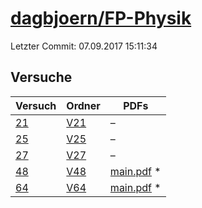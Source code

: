 # [dagbjoern/FP-Physik](https://github.com/dagbjoern/FP-Physik)

Letzter Commit: 07.09.2017 15:11:34

## Versuche

|       Versuch        |                           Ordner                            |                                                                          PDFs                                                                           |
|----------------------|-------------------------------------------------------------|---------------------------------------------------------------------------------------------------------------------------------------------------------|
|[21](../../versuch/21)|[V21](https://github.com/dagbjoern/FP-Physik/tree/master/V21)|–                                                                                                                                                        |
|[25](../../versuch/25)|[V25](https://github.com/dagbjoern/FP-Physik/tree/master/V25)|–                                                                                                                                                        |
|[27](../../versuch/27)|[V27](https://github.com/dagbjoern/FP-Physik/tree/master/V27)|–                                                                                                                                                        |
|[48](../../versuch/48)|[V48](https://github.com/dagbjoern/FP-Physik/tree/master/V48)|[main.pdf](https://docs.google.com/viewer?url=https://raw.githubusercontent.com/NicoWeio/awesome-ap-pdfs/main/dagbjoern%E2%88%95FP-Physik/48/main.pdf) \*|
|[64](../../versuch/64)|[V64](https://github.com/dagbjoern/FP-Physik/tree/master/V64)|[main.pdf](https://docs.google.com/viewer?url=https://raw.githubusercontent.com/NicoWeio/awesome-ap-pdfs/main/dagbjoern%E2%88%95FP-Physik/64/main.pdf) \*|

